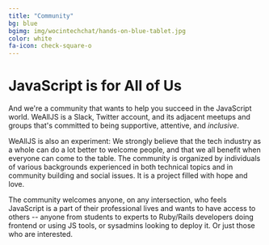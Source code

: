 ```yaml
---
title: "Community"
bg: blue
bgimg: img/wocintechchat/hands-on-blue-tablet.jpg
color: white
fa-icon: check-square-o
---
```


# JavaScript is for All of Us

And we're a community that wants to help you succeed in the JavaScript world. WeAllJS is a Slack, Twitter account, and its adjacent meetups and groups that's committed to being supportive, attentive, and *inclusive*.

WeAllJS is also an experiment: We strongly believe that the tech industry as a whole can do a lot better to welcome people, and that we all benefit when everyone can come to the table. The community is organized by individuals of various backgrounds experienced in both technical topics and in community building and social issues. It is a project filled with hope and love.

The community welcomes anyone, on any intersection, who feels JavaScript is a part of their professional lives and wants to have access to others -- anyone from students to experts to Ruby/Rails developers doing frontend or using JS tools, or sysadmins looking to deploy it. Or just those who are interested.
